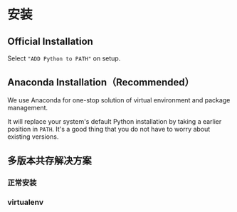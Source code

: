 # 安装

## Official Installation

Select `"ADD Python to PATH"` on setup.

## Anaconda Installation（Recommended）

We use Anaconda for one-stop solution of virtual environment and package management.

It will replace your system's default Python installation by taking a earlier position in `PATH`. It's a good thing that you do not have to worry about existing versions.

## 多版本共存解决方案

### 正常安装

### virtualenv
